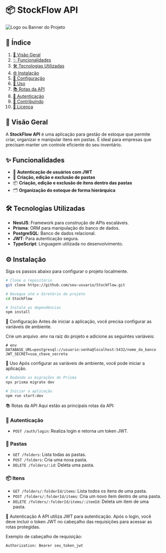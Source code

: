 # 📦 StockFlow API

![Logo ou Banner do Projeto](https://stock-flow-front.vercel.app/icon/Icone.svg) <!-- Se você tiver um logo ou banner -->

## 📑 Índice
1. [📖 Visão Geral](#-visão-geral)
2. [✨ Funcionalidades](#-funcionalidades)
3. [🛠️ Tecnologias Utilizadas](#%EF%B8%8F-tecnologias-utilizadas)
4. [⚙️ Instalação](#%EF%B8%8F-instalação)
5. [🔧 Configuração](#-configuração)
6. [🚀 Uso](#-uso)
7. [📚 Rotas da API](#-rotas-da-api)
8. [🔐 Autenticação](#-autenticação)
9. [🤝 Contribuindo](#-contribuindo)
10. [📜 Licença](#-licença)

## 📖 Visão Geral
A **StockFlow API** é uma aplicação para gestão de estoque que permite criar, organizar e manipular itens em pastas. É ideal para empresas que precisam manter um controle eficiente do seu inventário.

## ✨ Funcionalidades
- 🔐 **Autenticação de usuários com JWT**
- 📂 **Criação, edição e exclusão de pastas**
- 📦 **Criação, edição e exclusão de itens dentro das pastas**
- 🗂️ **Organização do estoque de forma hierárquica**

## 🛠️ Tecnologias Utilizadas
- **NestJS**: Framework para construção de APIs escaláveis.
- **Prisma**: ORM para manipulação do banco de dados.
- **PostgreSQL**: Banco de dados relacional.
- **JWT**: Para autenticação segura.
- **TypeScript**: Linguagem utilizada no desenvolvimento.

## ⚙️ Instalação
Siga os passos abaixo para configurar o projeto localmente.

```bash
# Clone o repositório
git clone https://github.com/seu-usuario/StockFlow.git

# Navegue até o diretório do projeto
cd StockFlow

# Instale as dependências
npm install
```

🔧 Configuração
Antes de iniciar a aplicação, você precisa configurar as variáveis de ambiente.

Crie um arquivo .env na raiz do projeto e adicione as seguintes variáveis:
````
# env
DATABASE_URL=postgresql://usuario:senha@localhost:5432/nome_do_banco
JWT_SECRET=sua_chave_secreta
````
🚀 Uso
Após configurar as variáveis de ambiente, você pode iniciar a aplicação.

```bash
# Rodando as migrações do Prisma
npx prisma migrate dev

# Iniciar a aplicação
npm run start:dev
```
📚 Rotas da API
Aqui estão as principais rotas da API:

### 🔐 Autenticação
- `POST /auth/login`: Realiza login e retorna um token JWT.

### 📂 Pastas
- `GET /folders`: Lista todas as pastas.
- `POST /folders`: Cria uma nova pasta.
- `DELETE /folders/:id`: Deleta uma pasta.

### 📦 Itens
- `GET /folders/:folderId/items`: Lista todos os itens de uma pasta.
- `POST /folders/:folderId/items`: Cria um novo item dentro de uma pasta.
- `DELETE /folders/:folderId/items/:itemId`: Deleta um item de uma pasta.
  
🔐 Autenticação
A API utiliza JWT para autenticação. Após o login, você deve incluir o token JWT no cabeçalho das requisições para acessar as rotas protegidas.

Exemplo de cabeçalho de requisição:
```http
Authorization: Bearer seu_token_jwt
```
